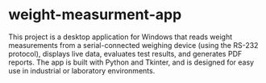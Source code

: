 # weight-measurment-app
This project is a desktop application for Windows that reads weight measurements from a serial-connected weighing device (using the RS-232 protocol), displays live data, evaluates test results, and generates PDF reports. The app is built with Python and Tkinter, and is designed for easy use in industrial or laboratory environments.
